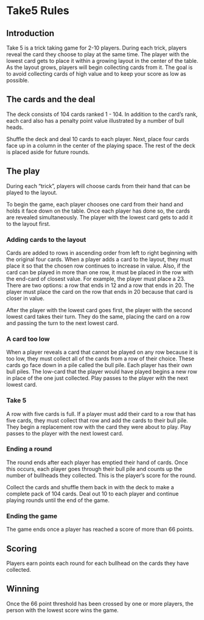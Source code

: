 # Take5 Rules

## Introduction

Take 5 is a trick taking game for 2-10 players. During each trick, players reveal the card they choose to play at the same time.  The player with the lowest card gets to place it within a growing layout in the center of the table. As the layout grows, players will begin collecting cards from it. The goal is to avoid collecting cards of high value and to keep your score as low as possible.

## The cards and the deal

The deck consists of 104 cards ranked 1 - 104. In addition to the card’s rank, each card also has a penalty point value illustrated by a number of bull heads.

Shuffle the deck and deal 10 cards to each player.  Next, place four cards face up in a column in the center of the playing space. The rest of the deck is placed aside for future rounds.

## The play

During each “trick”, players will choose cards from their hand that can be played to the layout. 

To begin the game, each player chooses one card from their hand and holds it face down on the table.  Once each player has done so, the cards are revealed simultaneously. The player with the lowest card gets to add it to the layout first.

### Adding cards to the layout

Cards are added to rows in ascending order from left to right beginning with the original four cards. When a player adds a card to the layout, they must place it so that the chosen row continues to increase in value. Also, if the card can be played in more than one row, it must be placed in the row with the end-card of closest value. For example, the player must place a 23. There are two options: a row that ends in 12 and a row that ends in 20. The player must place the card on the row that ends in 20 because that card is closer in value.

After the player with the lowest card goes first, the player with the second lowest card takes their turn.  They do the same, placing the card on a row and passing the turn to the next lowest card.

### A card too low

When a player reveals a card that cannot be played on any row because it is too low, they must collect all of the cards from a row of their choice.  These cards go face down in a pile called the bull pile.  Each player has their own bull piles.  The low-card that the player would have played begins a new row in place of the one just collected.  Play passes to the player with the next lowest card.

### Take 5

A row with five cards is full.  If a player must add their card to a row that has five cards, they must collect that row and add the cards to their bull pile.  They begin a replacement row with the card they were about to play.  Play passes to the player with the next lowest card.

### Ending a round

The round ends after each player has emptied their hand of cards.  Once this occurs, each player goes through their bull pile and counts up the number of bullheads they collected.  This is the player’s score for the round.

Collect the cards and shuffle them back in with the deck to make a complete pack of 104 cards.  Deal out 10 to each player and continue playing rounds until the end of the game.

### Ending the game

The game ends once a player has reached a score of more than 66 points.

## Scoring

Players earn points each round for each bullhead on the cards they have collected. 

## Winning

Once the 66 point threshold has been crossed by one or more players, the person with the lowest score wins the game.
